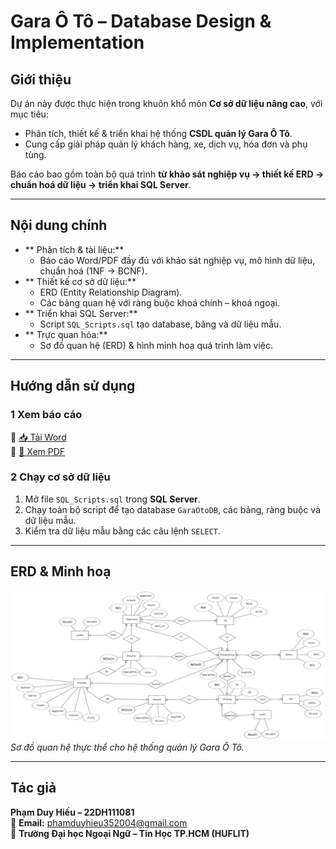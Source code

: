 #  Gara Ô Tô – Database Design & Implementation

##  Giới thiệu
Dự án này được thực hiện trong khuôn khổ môn **Cơ sở dữ liệu nâng cao**, với mục tiêu:
- Phân tích, thiết kế & triển khai hệ thống **CSDL quản lý Gara Ô Tô**.
- Cung cấp giải pháp quản lý khách hàng, xe, dịch vụ, hóa đơn và phụ tùng.

Báo cáo bao gồm toàn bộ quá trình **từ khảo sát nghiệp vụ → thiết kế ERD → chuẩn hoá dữ liệu → triển khai SQL Server**.

---

##  Nội dung chính
- ** Phân tích & tài liệu:**
  - Báo cáo Word/PDF đầy đủ với khảo sát nghiệp vụ, mô hình dữ liệu, chuẩn hoá (1NF → BCNF).
- ** Thiết kế cơ sở dữ liệu:**
  - ERD (Entity Relationship Diagram).
  - Các bảng quan hệ với ràng buộc khoá chính – khoá ngoại.
- ** Triển khai SQL Server:**
  - Script `SQL_Scripts.sql` tạo database, bảng và dữ liệu mẫu.
- ** Trực quan hóa:**
  - Sơ đồ quan hệ (ERD) & hình minh hoạ quá trình làm việc.

---


##  Hướng dẫn sử dụng

### 1️ **Xem báo cáo**
📄 [📥 Tải Word](./DoAnCSDP_UP.docx)  
📄 [📄 Xem PDF](./DoAnCSDP_UP.pdf)

### 2️ **Chạy cơ sở dữ liệu**
1. Mở file `SQL_Scripts.sql` trong **SQL Server**.  
2. Chạy toàn bộ script để tạo database `GaraOtoDB`, các bảng, ràng buộc và dữ liệu mẫu.  
3. Kiểm tra dữ liệu mẫu bằng các câu lệnh `SELECT`.

---

##  ERD & Minh hoạ
![ERD Diagram](image.png)  
*Sơ đồ quan hệ thực thể cho hệ thống quản lý Gara Ô Tô.*

---

##  Tác giả
**Phạm Duy Hiếu – 22DH111081**  
📧 **Email:** phamduyhieu352004@gmail.com  
🏫 **Trường Đại học Ngoại Ngữ – Tin Học TP.HCM (HUFLIT)**

